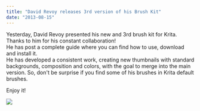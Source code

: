 ```yaml
---
title: "David Revoy releases 3rd version of his Brush Kit"
date: "2013-08-15"
---
```


Yesterday, David Revoy presented his new and 3rd brush kit for Krita. Thanks to him for his constant collaboration!  
He has post a complete guide where you can find how to use, download and install it.  
He has developed a consistent work, creating new thumbnails with standard backgrounds, composition and colors, with the goal to merge into the main version. So, don't be surprise if you find some of his brushes in Krita default brushes.

Enjoy it!

![](../images/Krita-brush-preset-v3_by-david-revoy_01.jpg)
